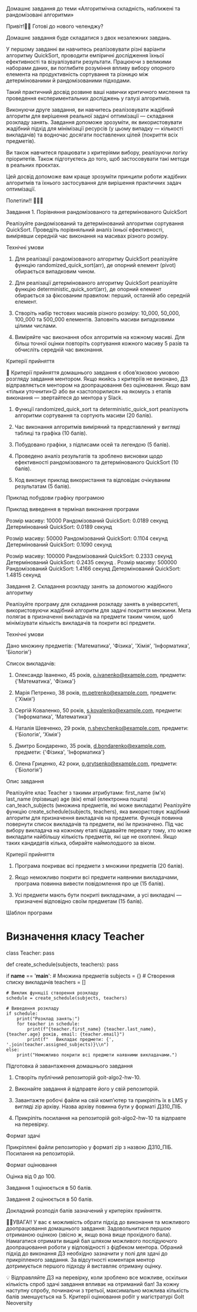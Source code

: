 Домашнє завдання до теми «Алгоритмічна складність, наближені та рандомізовані
алгоритми»

Привіт!👋🏻 Готові до нового челенджу?

Домашнє завдання буде складатися з двох незалежних завдань.

У першому завданні ви навчитесь реалізовувати різні варіанти алгоритму
QuickSort, проводити емпіричні дослідження їхньої ефективності та візуалізувати
результати. Працюючи з великими наборами даних, ви поглибите розуміння впливу
вибору опорного елемента на продуктивність сортування та різницю між
детермінованими й рандомізованими підходами.

Такий практичний досвід розвине ваші навички критичного мислення та проведення
експериментальних досліджень у галузі алгоритмів.

Виконуючи друге завдання, ви навчитесь реалізовувати жадібний алгоритм для
вирішення реальної задачі оптимізації — складання розкладу занять. Завдання
допоможе зрозуміти, як використовувати жадібний підхід для мінімізації ресурсів
(у цьому випадку — кількості викладачів) та водночас досягати поставлених цілей
(покриття всіх предметів).

Ви також навчитеся працювати з критеріями вибору, реалізуючи логіку пріоритетів.
Також підготуєтесь до того, щоб застосовувати такі методи в реальних проєктах.

Цей досвід допоможе вам краще зрозуміти принципи роботи жадібних алгоритмів та
їхнього застосування для вирішення практичних задач оптимізації.

Полетіли!! 🚵🏻‍♀️

Завдання 1. Порівняння рандомізованого та детермінованого QuickSort

Реалізуйте рандомізований та детермінований алгоритми сортування QuickSort.
Проведіть порівняльний аналіз їхньої ефективності, вимірявши середній час
виконання на масивах різного розміру.

Технічні умови

1. Для реалізації рандомізованого алгоритму QuickSort реалізуйте функцію
   randomized_quick_sort(arr), де опорний елемент (pivot) обирається випадковим
   чином.

2. Для реалізації детермінованого алгоритму QuickSort реалізуйте функцію
   deterministic_quick_sort(arr), де опорний елемент обирається за фіксованим
   правилом: перший, останній або середній елемент.

3. Створіть набір тестових масивів різного розміру: 10_000, 50_000, 100_000 та
   500_000 елементів. Заповніть масиви випадковими цілими числами.

4. Виміряйте час виконання обох алгоритмів на кожному масиві. Для більш точної
   оцінки повторіть сортування кожного масиву 5 разів та обчисліть середній час
   виконання.

Критерії прийняття

📌 Критерії прийняття домашнього завдання є обов’язковою умовою розгляду
завдання ментором. Якщо якийсь з критеріїв не виконано, ДЗ відправляється
ментором на доопрацювання без оцінювання. Якщо вам «тільки уточнити»😉 або ви
«застопорилися» на якомусь з етапів виконання — звертайтеся до ментора у Slack.

1. Функції randomized_quick_sort та deterministic_quick_sort реалізують
   алгоритми сортування та сортують масиви (20 балів).

2. Час виконання алгоритмів виміряний та представлений у вигляді таблиці та
   графіка (10 балів).

3. Побудовано графіки, з підписами осей та легендою (5 балів).

4. Проведено аналіз результатів та зроблено висновки щодо ефективності
   рандомізованого та детермінованого QuickSort (10 балів).

5. Код виконує приклад використання та відповідає очікуваним результатам (5
   балів).

Приклад побудови графіку програмою

Приклад виведення в термінал виконання програми

Розмір масиву: 10000 Рандомізований QuickSort: 0.0189 секунд Детермінований
QuickSort: 0.0189 секунд

Розмір масиву: 50000 Рандомізований QuickSort: 0.1104 секунд Детермінований
QuickSort: 0.1090 секунд

Розмір масиву: 100000 Рандомізований QuickSort: 0.2333 секунд Детермінований
QuickSort: 0.2435 секунд . Розмір масиву: 500000 Рандомізований QuickSort:
1.4166 секунд Детермінований QuickSort: 1.4815 секунд

Завдання 2. Складання розкладу занять за допомогою жадібного алгоритму

Реалізуйте програму для складання розкладу занять в університеті, використовуючи
жадібний алгоритм для задачі покриття множини. Мета полягає в призначенні
викладачів на предмети таким чином, щоб мінімізувати кількість викладачів та
покрити всі предмети.

Технічні умови

Дано множину предметів: {'Математика', 'Фізика', 'Хімія', 'Інформатика',
'Біологія'}

Список викладачів:

1. Олександр Іваненко, 45 років, o.ivanenko@example.com, предмети:
   {'Математика', 'Фізика'}

2. Марія Петренко, 38 років, m.petrenko@example.com, предмети: {'Хімія'}

3. Сергій Коваленко, 50 років, s.kovalenko@example.com, предмети:
   {'Інформатика', 'Математика'}

4. Наталія Шевченко, 29 років, n.shevchenko@example.com, предмети: {'Біологія',
   'Хімія'}

5. Дмитро Бондаренко, 35 років, d.bondarenko@example.com, предмети: {'Фізика',
   'Інформатика'}

6. Олена Гриценко, 42 роки, o.grytsenko@example.com, предмети: {'Біологія'}

Опис завдання

Реалізуйте клас Teacher з такими атрибутами: first_name (ім'я) last_name
(прізвище) age (вік) email (електронна пошта) can_teach_subjects (множина
предметів, які може викладати) Реалізуйте функцію create_schedule(subjects,
teachers), яка використовує жадібний алгоритм для призначення викладачів на
предмети. Функція повинна повернути список викладачів та предмети, які їм
призначено. Під час вибору викладача на кожному етапі віддавайте перевагу тому,
хто може викладати найбільшу кількість предметів, які ще не охоплені. Якщо таких
кандидатів кілька, обирайте наймолодшого за віком.

Критерії прийняття

1. Програма покриває всі предмети з множини предметів (20 балів).

2. Якщо неможливо покрити всі предмети наявними викладачами, програма повинна
   вивести повідомлення про це (15 балів).

3. Усі предмети мають бути покриті викладачами, а усі викладачі — призначені
   відповідно своїм предметам (15 балів).

Шаблон програми

# Визначення класу Teacher

class Teacher: pass

def create_schedule(subjects, teachers): pass

if **name** == '**main**': # Множина предметів subjects = {} # Створення списку
викладачів teachers = []

    # Виклик функції створення розкладу
    schedule = create_schedule(subjects, teachers)

    # Виведення розкладу
    if schedule:
        print("Розклад занять:")
        for teacher in schedule:
            print(f"{teacher.first_name} {teacher.last_name}, {teacher.age} років, email: {teacher.email}")
            print(f"   Викладає предмети: {', '.join(teacher.assigned_subjects)}\\n")
    else:
        print("Неможливо покрити всі предмети наявними викладачами.")

Підготовка й завантаження домашнього завдання

1. Створіть публічний репозиторій goit-algo2-hw-10.

2. Виконайте завдання й відправте його у свій репозиторій.

3. Завантажте робочі файли на свій комп’ютер та прикріпіть їх в LMS у вигляді
   zip архіву. Назва архіву повинна бути у форматі ДЗ10_ПІБ.

4. Прикріпіть посилання на репозиторій goit-algo2-hw-10 та відправте на
   перевірку.

Формат здачі

Прикріплені файли репозиторію у форматі zip з назвою ДЗ10_ПІБ. Посилання на
репозиторій.

Формат оцінювання

Оцінка від 0 до 100.

Завдання 1 оцінюється в 50 балів.

Завдання 2 оцінюється в 50 балів.

Докладний розподіл балів зазначений у критеріях прийняття.

☝🏻УВАГА!! У вас є можливість обрати підхід до виконання та можливого
доопрацювання домашнього завдання: Задовольнитися першою отриманою оцінкою
(звісно ж, якщо вона вище прохідного бала). Намагатися отримати вищий бал шляхом
можливого послідуючого доопрацювання роботи у відповідності з фідбеком ментора.
Обраний підхід до виконання ДЗ необхідно зазначити у полі для здачі до
прикріпленого завдання. За відсутності коментаря ментор дотримується першого
підходу й виставляє отриману оцінку.

💡 Відправляйте ДЗ на перевірку, коли зроблено все можливе, оскільки кількість
спроб здачі завдання впливає на отриманий бал! За кожну наступну спробу,
починаючи з третьої, максимально можлива кількість балів зменшується на 5.
Критерії оцінювання робіт у магістратурі GoIt Neoversity
